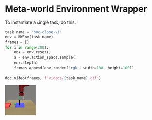 
# Meta-world Environment Wrapper

To instantiate a single task, do this:


```python
task_name = "box-close-v1"
env = MWEnv(task_name)
frames = []
for i in range(200):
    obs = env.reset()
    a = env.action_space.sample()
    env.step(a)
    frames.append(env.render('rgb', width=100, height=100))

doc.video(frames, f"videos/{task_name}.gif")
```

<img style="align-self:center;" src="videos/box-close-v1.gif" />
